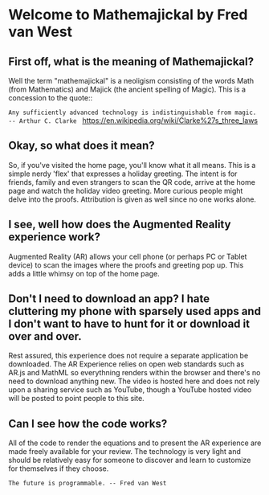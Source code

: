 # Welcome to Mathemajickal by Fred van West

## First off, what is the meaning of Mathemajickal?
Well the term "mathemajickal" is a neoligism consisting of the words Math (from Mathematics) and Majick (the ancient spelling of Magic). This is a concession to the quote::

```Any sufficiently advanced technology is indistinguishable from magic. -- Arthur C. Clarke ``` https://en.wikipedia.org/wiki/Clarke%27s_three_laws

## Okay, so what does it mean?
So, if you've visited the home page, you'll know what it all means. This is a simple nerdy 'flex' that expresses a holiday greeting.  The intent is for friends, family and even strangers to scan the 
QR code, arrive at the home page and watch the holiday video greeting. More curious people might delve into the proofs. Attribution is given as well since no one works alone.

## I see, well how does the Augmented Reality experience work?
Augmented Reality (AR) allows your cell phone (or perhaps PC or Tablet device) to scan the images where the proofs and greeting pop up. This adds a little whimsy on top of the home page.

## Don't I need to download an app? I hate cluttering my phone with sparsely used apps and I don't want to have to hunt for it or download it over and over.
Rest assured, this experience does not require a separate application be downloaded. The AR Experience relies on open web standards such as AR.js and MathML so everythning renders within the browser
and there's no need to download anything new. The video is hosted here and does not rely upon a sharing service such as YouTube, though a YouTube hosted video will be posted to point people to this site.

## Can I see how the code works?
All of the code to render the equations and to present the AR experience are made freely available for your review. The technology is very light and should be relatively easy for someone to discover and learn to
customize for themselves if they choose.

```The future is programmable. -- Fred van West```
